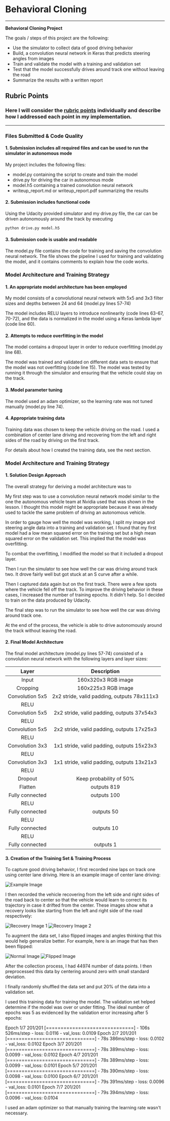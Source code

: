 # **Behavioral Cloning** 

---

**Behavioral Cloning Project**

The goals / steps of this project are the following:
* Use the simulator to collect data of good driving behavior
* Build, a convolution neural network in Keras that predicts steering angles from images
* Train and validate the model with a training and validation set
* Test that the model successfully drives around track one without leaving the road
* Summarize the results with a written report


[//]: # (Image References)

[image1]: ./examples/example.jpg "Example Image"
[image2]: ./examples/recovery1.jpg "Recovery Image 1"
[image3]: ./examples/recovery2.jpg "Recovery Image 2"
[image4]: ./examples/normal.jpg "Normal Image"
[image5]: ./examples/flipped.jpg "Flipped Image"

## Rubric Points
### Here I will consider the [rubric points](https://review.udacity.com/#!/rubrics/432/view) individually and describe how I addressed each point in my implementation.  

---
### Files Submitted & Code Quality

#### 1. Submission includes all required files and can be used to run the simulator in autonomous mode

My project includes the following files:
* model.py containing the script to create and train the model
* drive.py for driving the car in autonomous mode
* model.h5 containing a trained convolution neural network 
* writeup_report.md or writeup_report.pdf summarizing the results

#### 2. Submission includes functional code
Using the Udacity provided simulator and my drive.py file, the car can be driven autonomously around the track by executing 
```sh
python drive.py model.h5
```

#### 3. Submission code is usable and readable

The model.py file contains the code for training and saving the convolution neural network. The file shows the pipeline I used for training and validating the model, and it contains comments to explain how the code works.

### Model Architecture and Training Strategy

#### 1. An appropriate model architecture has been employed

My model consists of a convolutional neural network with 5x5 and 3x3 filter sizes and depths between 24 and 64 (model.py lines 57-74) 

The model includes RELU layers to introduce nonlinearity (code lines 63-67, 70-72), and the data is normalized in the model using a Keras lambda layer (code line 60). 

#### 2. Attempts to reduce overfitting in the model

The model contains a dropout layer in order to reduce overfitting (model.py line 68). 

The model was trained and validated on different data sets to ensure that the model was not overfitting (code line 15). The model was tested by running it through the simulator and ensuring that the vehicle could stay on the track.

#### 3. Model parameter tuning

The model used an adam optimizer, so the learning rate was not tuned manually (model.py line 74).

#### 4. Appropriate training data

Training data was chosen to keep the vehicle driving on the road. I used a combination of center lane driving and recovering from the left and right sides of the road by driving on the first track.

For details about how I created the training data, see the next section. 

### Model Architecture and Training Strategy

#### 1. Solution Design Approach

The overall strategy for deriving a model architecture was to 

My first step was to use a convolution neural network model similar to the one the autonomous vehicle team at Nvidia used that was shown in the lesson. I thought this model might be appropriate because it was already used to tackle the same problem of driving an autonomous vehicle.

In order to gauge how well the model was working, I split my image and steering angle data into a training and validation set. I found that my first model had a low mean squared error on the training set but a high mean squared error on the validation set. This implied that the model was overfitting. 

To combat the overfitting, I modified the model so that it included a dropout layer.

Then I run the simulator to see how well the car was driving around track two. It drove fairly well but got stuck at an S curve after a while.

Then I captured data again but on the first track. There were a few spots where the vehicle fell off the track. To improve the driving behavior in these cases, I increased the number of training epochs. It didn't help. So I decided to train on the data produced by Udacity.

The final step was to run the simulator to see how well the car was driving around track one. 

At the end of the process, the vehicle is able to drive autonomously around the track without leaving the road.

#### 2. Final Model Architecture

The final model architecture (model.py lines 57-74) consisted of a convolution neural network with the following layers and layer sizes:

| Layer         		|     Description	        					| 
|:---------------------:|:---------------------------------------------:| 
| Input         		| 160x320x3 RGB image  							| 
| Cropping         		| 160x225x3 RGB image  							|
| Convolution 5x5     	| 2x2 stride, valid padding, outputs 78x111x3 	|
| RELU					|												|
| Convolution 5x5     	| 2x2 stride, valid padding, outputs 37x54x3 	|
| RELU					|												|
| Convolution 5x5     	| 2x2 stride, valid padding, outputs 17x25x3 	|
| RELU					|												|
| Convolution 3x3     	| 1x1 stride, valid padding, outputs 15x23x3 	|
| RELU					|												|
| Convolution 3x3     	| 1x1 stride, valid padding, outputs 13x21x3 	|
| RELU					|												|
| Dropout				| Keep probability of 50%						|
| Flatten				| outputs 819									|
| Fully connected		| outputs 100									|
| RELU					|												|
| Fully connected		| outputs 50									|
| RELU					|												|
| Fully connected		| outputs 10									|
| RELU					|												|
| Fully connected		| outputs 1 									|

#### 3. Creation of the Training Set & Training Process

To capture good driving behavior, I first recorded nine laps on track one using center lane driving. Here is an example image of center lane driving:

![Example Image][image1]

I then recorded the vehicle recovering from the left side and right sides of the road back to center so that the vehicle would learn to correct its trajectory in case it drifted from the center. These images show what a recovery looks like starting from the left and right side of the road respectively:

![Recovery Image 1][image2]
![Recovery Image 2][image3]

To augment the data set, I also flipped images and angles thinking that this would help generalize better. For example, here is an image that has then been flipped:

![Normal Image][image4]
![Flipped Image][image5]

After the collection process, I had 44974 number of data points. I then preprocessed this data by centering around zero with small standard deviation.

I finally randomly shuffled the data set and put 20% of the data into a validation set. 

I used this training data for training the model. The validation set helped determine if the model was over or under fitting. The ideal number of epochs was 5 as evidenced by the validation error increasing after 5 epochs: 

Epoch 1/7
201/201 [==============================] - 106s 526ms/step - loss: 0.0116 - val_loss: 0.0109
Epoch 2/7
201/201 [==============================] - 78s 386ms/step - loss: 0.0102 - val_loss: 0.0102
Epoch 3/7
201/201 [==============================] - 78s 389ms/step - loss: 0.0099 - val_loss: 0.0102
Epoch 4/7
201/201 [==============================] - 78s 389ms/step - loss: 0.0099 - val_loss: 0.0101
Epoch 5/7
201/201 [==============================] - 78s 390ms/step - loss: 0.0098 - val_loss: 0.0100
Epoch 6/7
201/201 [==============================] - 79s 391ms/step - loss: 0.0096 - val_loss: 0.0101
Epoch 7/7
201/201 [==============================] - 79s 394ms/step - loss: 0.0096 - val_loss: 0.0104

I used an adam optimizer so that manually training the learning rate wasn't necessary.
